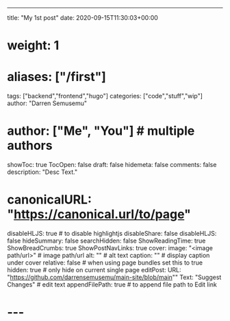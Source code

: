 ---
title: "My 1st post"
date: 2020-09-15T11:30:03+00:00
# weight: 1
# aliases: ["/first"]
tags: ["backend","frontend","hugo"]
categories: ["code","stuff","wip"]
author: "Darren Semusemu"
# author: ["Me", "You"] # multiple authors
showToc: true
TocOpen: false
draft: false
hidemeta: false
comments: false
description: "Desc Text."
# canonicalURL: "https://canonical.url/to/page"
disableHLJS: true # to disable highlightjs
disableShare: false
disableHLJS: false
hideSummary: false
searchHidden: false
ShowReadingTime: true
ShowBreadCrumbs: true
ShowPostNavLinks: true
cover:
    image: "<image path/url>" # image path/url
    alt: "<alt text>" # alt text
    caption: "<text>" # display caption under cover
    relative: false # when using page bundles set this to true
    hidden: true # only hide on current single page
editPost:
    URL: "https://github.com/darrensemusemu/main-site/blob/main""
    Text: "Suggest Changes" # edit text
    appendFilePath: true # to append file path to Edit link
# ---
